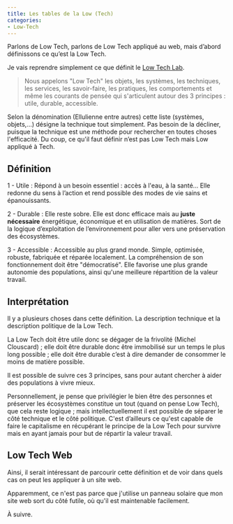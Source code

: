 ```yaml
---
title: Les tables de la Low (Tech)
categories:
- Low-Tech
---
```


Parlons de Low Tech, parlons de Low Tech appliqué au web, mais d’abord définissons ce qu’est la Low Tech.

Je vais reprendre simplement ce que définit le [Low Tech Lab](https://lowtechlab.org).

> Nous appelons "Low Tech" les objets, les systèmes, les techniques, les services, les savoir-faire, les pratiques, les comportements et même les courants de pensée qui s'articulent autour des 3 principes : utile, durable, accessible.

Selon la dénomination (Ellulienne entre autres) cette liste (systèmes, objets,…) désigne la technique tout simplement. Pas besoin de la décliner, puisque la technique est une méthode pour rechercher en toutes choses l'efficacité. Du coup, ce qu'il faut définir n’est pas Low Tech mais Low appliqué à Tech.

## Définition

1 - Utile
: Répond à un besoin essentiel : accès à l'eau, à la santé… Elle redonne du sens à l’action et rend possible des modes de vie sains et épanouissants.

2 - Durable
: Elle reste sobre. Elle est donc efficace mais au **juste nécessaire** énergétique, économique et en utilisation de matières. Sort de la logique d’exploitation de l’environnement pour aller vers une préservation des écosystèmes.

3 - Accessible
: Accessible au plus grand monde. Simple, optimisée, robuste, fabriquée et réparée localement. La compréhension de son fonctionnement doit être "démocratisé". Elle favorise une plus grande autonomie des populations, ainsi qu'une meilleure répartition de la valeur travail.

## Interprétation

Il y a plusieurs choses dans cette définition. La description technique et la description politique de la Low Tech.

La Low Tech doit être utile donc se dégager de la frivolité (Michel Clouscard) ; elle doit être durable donc être immobilisé sur un temps le plus long possible ; elle doit être durable c’est à dire demander de consommer le moins de matière possible.

Il est possible de suivre ces 3 principes, sans pour autant chercher à aider des populations à vivre mieux.

Personnellement, je pense que privilégier le bien être des personnes et préserver les écosystèmes constitue un tout (quand on pense Low Tech), que cela reste logique ; mais intellectuellement il est possible de séparer le côté technique et le côté politique. C'est d’ailleurs ce qu'est capable de faire le capitalisme en récupérant le principe de la Low Tech pour survivre mais en ayant jamais pour but de répartir la valeur travail.

## Low Tech Web

Ainsi, il serait intéressant de parcourir cette définition et de voir dans quels cas on peut les appliquer à un site web.

Apparemment, ce n'est pas parce que j'utilise un panneau solaire que mon site web sort du côté futile, où qu'il est maintenable facilement.

À suivre.
